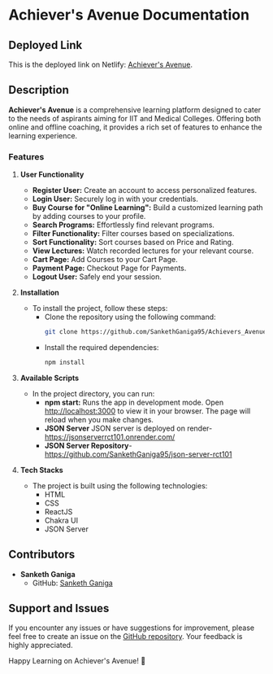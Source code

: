 # Achiever's Avenue Documentation

## Deployed Link

This is the deployed link on Netlify: [Achiever's Avenue](https://achieversavenue.netlify.app/).

## Description 

**Achiever's Avenue** is a comprehensive learning platform designed to cater to the needs of aspirants aiming for IIT and Medical Colleges. Offering both online and offline coaching, it provides a rich set of features to enhance the learning experience.

### Features

1. **User Functionality**
    - **Register User:** Create an account to access personalized features.
    - **Login User:** Securely log in with your credentials.
    - **Buy Course for "Online Learning":** Build a customized learning path by adding courses to your profile.
    - **Search Programs:** Effortlessly find relevant programs.
    - **Filter Functionality:** Filter courses based on specializations.
    - **Sort Functionality:** Sort courses based on Price and Rating.
    - **View Lectures:** Watch recorded lectures for your relevant course.
    - **Cart Page:** Add Courses to your Cart Page.
    - **Payment Page:** Checkout Page for Payments.
    - **Logout User:** Safely end your session.

2. **Installation**
    - To install the project, follow these steps:
        - Clone the repository using the following command:
            ```bash
            git clone https://github.com/SankethGaniga95/Achievers_Avenue.git
            ```
        - Install the required dependencies:
            ```bash
            npm install
            ```

3. **Available Scripts**
    - In the project directory, you can run:
        - **npm start:** Runs the app in development mode. Open [http://localhost:3000](http://localhost:3000) to view it in your browser. The page will reload when you make changes.
        - **JSON Server** JSON server is deployed on render-https://jsonserverrct101.onrender.com/
        - **JSON Server Repository**-https://github.com/SankethGaniga95/json-server-rct101

4. **Tech Stacks**
    - The project is built using the following technologies:
        - HTML
        - CSS
        - ReactJS
        - Chakra UI
        - JSON Server

## Contributors

- **Sanketh Ganiga**
  - GitHub: [Sanketh Ganiga](https://github.com/SankethGaniga95)

## Support and Issues

If you encounter any issues or have suggestions for improvement, please feel free to create an issue on the [GitHub repository](https://github.com/SankethGaniga95/Achievers_Avenue). Your feedback is highly appreciated.

Happy Learning on Achiever's Avenue! 🚀
